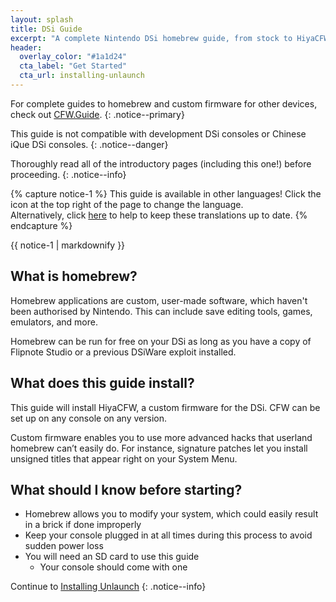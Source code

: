 ```yaml
---
layout: splash
title: DSi Guide
excerpt: "A complete Nintendo DSi homebrew guide, from stock to HiyaCFW."
header:
  overlay_color: "#1a1d24"
  cta_label: "Get Started"
  cta_url: installing-unlaunch
---
```


For complete guides to homebrew and custom firmware for other devices, check out [CFW.Guide](https://cfw.guide).
{: .notice--primary}

This guide is not compatible with development DSi consoles or Chinese iQue DSi consoles.
{: .notice--danger}

Thoroughly read all of the introductory pages (including this one!) before proceeding.
{: .notice--info}

{% capture notice-1 %}
This guide is available in other languages!
Click the <i class="fa fa-language" aria-hidden="true"></i> icon at the top right of the page to change the language.    
Alternatively, click [here](https://crowdin.com/project/dsi-guide) to help to keep these translations up to date.
{% endcapture %}

<div class="notice--info">{{ notice-1 | markdownify }}</div>

## What is homebrew?

Homebrew applications are custom, user-made software, which haven't been authorised by Nintendo. This can include save editing tools, games, emulators, and more.

Homebrew can be run for free on your DSi as long as you have a copy of Flipnote Studio or a previous DSiWare exploit installed.

## What does this guide install?

This guide will install HiyaCFW, a custom firmware for the DSi. CFW can be set up on any console on any version.

Custom firmware enables you to use more advanced hacks that userland homebrew can’t easily do. For instance, signature patches let you install unsigned titles that appear right on your System Menu.

## What should I know before starting?

- Homebrew allows you to modify your system, which could easily result in a brick if done improperly
- Keep your console plugged in at all times during this process to avoid sudden power loss
- You will need an SD card to use this guide
  - Your console should come with one

Continue to [Installing Unlaunch](installing-unlaunch)
{: .notice--info}
